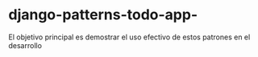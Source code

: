# django-patterns-todo-app-
El objetivo principal es demostrar el uso efectivo de estos patrones en el desarrollo
